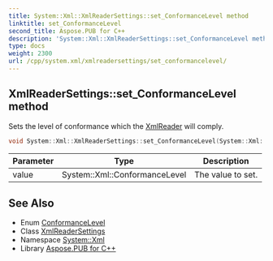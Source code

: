 ```yaml
---
title: System::Xml::XmlReaderSettings::set_ConformanceLevel method
linktitle: set_ConformanceLevel
second_title: Aspose.PUB for C++
description: 'System::Xml::XmlReaderSettings::set_ConformanceLevel method. Sets the level of conformance which the XmlReader will comply in C++.'
type: docs
weight: 2300
url: /cpp/system.xml/xmlreadersettings/set_conformancelevel/
---
```

## XmlReaderSettings::set_ConformanceLevel method


Sets the level of conformance which the [XmlReader](../../xmlreader/) will comply.

```cpp
void System::Xml::XmlReaderSettings::set_ConformanceLevel(System::Xml::ConformanceLevel value)
```


| Parameter | Type | Description |
| --- | --- | --- |
| value | System::Xml::ConformanceLevel | The value to set. |

## See Also

* Enum [ConformanceLevel](../../conformancelevel/)
* Class [XmlReaderSettings](../)
* Namespace [System::Xml](../../)
* Library [Aspose.PUB for C++](../../../)
